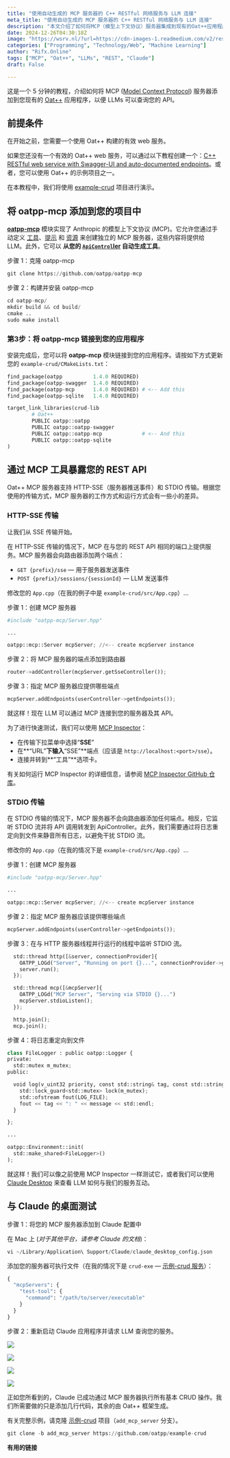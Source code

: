 ```yaml
---
title: "使用自动生成的 MCP 服务器的 C++ RESTful 网络服务与 LLM 连接"
meta_title: "使用自动生成的 MCP 服务器的 C++ RESTful 网络服务与 LLM 连接"
description: "本文介绍了如何将MCP（模型上下文协议）服务器集成到现有的Oat++应用程序中，以便与大型语言模型（LLMs）进行交互。教程首先要求用户具备有效的Oat++ web服务，然后指导用户克隆和安装oatpp-mcp模块，并将其链接到项目中。接着，文章详细说明了如何通过HTTP-SSE和STDIO两种传输方式暴露REST API，并通过MCP Inspector进行测试。最后，介绍了如何在Claude桌面应用中配置MCP服务器，以实现基本的CRUD操作。"
date: 2024-12-26T04:30:18Z
image: "https://wsrv.nl/?url=https://cdn-images-1.readmedium.com/v2/resize:fit:800/1*Sl3qB0cBSn5xbz8wmMUCnA.png"
categories: ["Programming", "Technology/Web", "Machine Learning"]
author: "Rifx.Online"
tags: ["MCP", "Oat++", "LLMs", "REST", "Claude"]
draft: False

---
```




这是一个 5 分钟的教程，介绍如何将 MCP ([Model Context Protocol](https://www.anthropic.com/news/model-context-protocol)) 服务器添加到您现有的 [Oat\+\+](https://oatpp.io/) 应用程序，以便 LLMs 可以查询您的 API。

## 前提条件

在开始之前，您需要一个使用 Oat++ 构建的有效 web 服务。

如果您还没有一个有效的 Oat++ web 服务，可以通过以下教程创建一个：[C++ RESTful web service with Swagger-UI and auto-documented endpoints](https://readmedium.com/c-oatpp-web-service-with-swagger-ui-and-auto-documented-endpoints-1d4bb7b82c21)。或者，您可以使用 Oat++ 的示例项目之一。

在本教程中，我们将使用 [example-crud](https://github.com/oatpp/example-crud) 项目进行演示。

## 将 oatpp\-mcp 添加到您的项目中

[**oatpp\-mcp**](https://github.com/oatpp/oatpp-mcp) 模块实现了 Anthropic 的模型上下文协议 (MCP)。它允许您通过手动定义 [工具](https://modelcontextprotocol.io/docs/concepts/tools)、[提示](https://modelcontextprotocol.io/docs/concepts/prompts) 和 [资源](https://modelcontextprotocol.io/docs/concepts/resources) 来创建独立的 MCP 服务器，这些内容将提供给 LLM。此外，它可以 **从您的 [`ApiControl`ler](https://oatpp.io/docs/components/api-controller/) 自动生成工具**。

步骤 1：克隆 oatpp\-mcp


```python
git clone https://github.com/oatpp/oatpp-mcp
```
步骤 2：构建并安装 oatpp\-mcp


```python
cd oatpp-mcp/
mkdir build && cd build/
cmake ..
sudo make install
```

### 第3步：将 oatpp\-mcp 链接到您的应用程序

安装完成后，您可以将 **oatpp\-mcp** 模块链接到您的应用程序。请按如下方式更新您的 `example-crud/CMakeLists.txt`：


```python
find_package(oatpp          1.4.0 REQUIRED)
find_package(oatpp-swagger  1.4.0 REQUIRED)
find_package(oatpp-mcp      1.4.0 REQUIRED) # <-- Add this
find_package(oatpp-sqlite   1.4.0 REQUIRED)

target_link_libraries(crud-lib
        # Oat++
        PUBLIC oatpp::oatpp
        PUBLIC oatpp::oatpp-swagger
        PUBLIC oatpp::oatpp-mcp             # <-- And this
        PUBLIC oatpp::oatpp-sqlite
)
```

## 通过 MCP 工具暴露您的 REST API

Oat\+\+ MCP 服务器支持 HTTP\-SSE（服务器推送事件）和 STDIO 传输。根据您使用的传输方式，MCP 服务器的工作方式和运行方式会有一些小的差异。

### HTTP\-SSE 传输

让我们从 SSE 传输开始。

在 HTTP\-SSE 传输的情况下，MCP 在与您的 REST API 相同的端口上提供服务。MCP 服务器会向路由器添加两个端点：

* `GET {prefix}/sse` — 用于服务器发送事件
* `POST {prefix}/sessions/{sessionId}` — LLM 发送事件

修改您的 `App.cpp`（在我的例子中是 `example-crud/src/App.cpp`）…

步骤 1：创建 MCP 服务器


```python
#include "oatpp-mcp/Server.hpp"

...

oatpp::mcp::Server mcpServer; //<-- create mcpServer instance
```
步骤 2：将 MCP 服务器的端点添加到路由器


```python
router->addController(mcpServer.getSseController());
```
步骤 3：指定 MCP 服务器应提供哪些端点


```python
mcpServer.addEndpoints(userController->getEndpoints());
```
就这样！现在 LLM 可以通过 MCP 连接到您的服务器及其 API。

为了进行快速测试，我们可以使用 [MCP Inspector](https://github.com/modelcontextprotocol/inspector)：



* 在传输下拉菜单中选择“**SSE**”
* 在**“URL”**下输入**“SSE”**端点（应该是 `http://localhost:<port>/sse`）。
* 连接并转到**“工具”**选项卡。

有关如何运行 MCP Inspector 的详细信息，请参阅 [MCP Inspector GitHub 仓库](https://github.com/modelcontextprotocol/inspector)。

### STDIO 传输

在 STDIO 传输的情况下，MCP 服务器不会向路由器添加任何端点。相反，它监听 STDIO 流并将 API 调用转发到 ApiController。此外，我们需要通过将日志重定向到文件来静音所有日志，以避免干扰 STDIO 流。

修改你的 `App.cpp`（在我的情况下是 `example-crud/src/App.cpp`）…

步骤 1：创建 MCP 服务器


```python
#include "oatpp-mcp/Server.hpp"

...

oatpp::mcp::Server mcpServer; //<-- create mcpServer instance
```
步骤 2：指定 MCP 服务器应该提供哪些端点


```python
mcpServer.addEndpoints(userController->getEndpoints());
```
步骤 3：在与 HTTP 服务器线程并行运行的线程中监听 STDIO 流。


```python
  std::thread http([&server, connectionProvider]{
    OATPP_LOGd("Server", "Running on port {}...", connectionProvider->getProperty("port").toString())
    server.run();
  });

  std::thread mcp([&mcpServer]{
    OATPP_LOGd("MCP Server", "Serving via STDIO {}...")
    mcpServer.stdioListen();
  });

  http.join();
  mcp.join();
```
步骤 4：将日志重定向到文件


```python
class FileLogger : public oatpp::Logger {
private:
  std::mutex m_mutex;
public:

  void log(v_uint32 priority, const std::string& tag, const std::string& message) override {
    std::lock_guard<std::mutex> lock(m_mutex);
    std::ofstream fout(LOG_FILE);
    fout << tag << ": " << message << std::endl;
  }

};

...

oatpp::Environment::init(
  std::make_shared<FileLogger>()
);
```
就这样！我们可以像之前使用 MCP Inspector 一样测试它，或者我们可以使用 [Claude Desktop](https://claude.ai/download) 来查看 LLM 如何与我们的服务互动。

## 与 Claude 的桌面测试

步骤 1：将您的 MCP 服务器添加到 Claude 配置中

在 Mac 上 (*对于其他平台，请参考 Claude 的文档*)：


```python
vi ~/Library/Application\ Support/Claude/claude_desktop_config.json
```
添加您的服务器可执行文件（在我的情况下是 `crud-exe` — [示例\-crud 服务](https://github.com/oatpp/example-crud)）：


```python
{
  "mcpServers": {
    "test-tool": {
      "command": "/path/to/server/executable"
    }
  }
}
```
步骤 2：重新启动 Claude 应用程序并请求 LLM 查询您的服务。

![](https://wsrv.nl/?url=https://cdn-images-1.readmedium.com/v2/resize:fit:800/1*oE0JsyOfEglNTDANOANKqw.png)

![](https://wsrv.nl/?url=https://cdn-images-1.readmedium.com/v2/resize:fit:800/1*YYqkAPboVzYnu5Vfbh1VAQ.png)

![](https://wsrv.nl/?url=https://cdn-images-1.readmedium.com/v2/resize:fit:800/1*40F1FW8oVEqscTmoT7ZVXw.png)

![](https://wsrv.nl/?url=https://cdn-images-1.readmedium.com/v2/resize:fit:800/1*kLQWem5mfYY7-Za_0EJhjQ.png)

正如您所看到的，Claude 已成功通过 MCP 服务器执行所有基本 CRUD 操作。我们所需要做的只是添加几行代码，其余的由 Oat++ 框架生成。

有关完整示例，请克隆 [示例\-crud](https://github.com/oatpp/example-crud) 项目（`add_mcp_server` 分支）。 


```python
git clone -b add_mcp_server https://github.com/oatpp/example-crud
```
**有用的链接**

